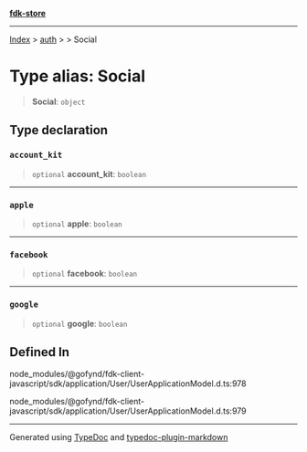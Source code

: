 [**fdk-store**](../../../README.md)
***

[Index](../../../API.md) > [auth](../../README.md) > [<internal>](../README.md) > Social

# Type alias: Social

> **Social**: `object`

## Type declaration

### `account_kit`

> `optional` **account\_kit**: `boolean`

***

### `apple`

> `optional` **apple**: `boolean`

***

### `facebook`

> `optional` **facebook**: `boolean`

***

### `google`

> `optional` **google**: `boolean`

## Defined In

node\_modules/@gofynd/fdk-client-javascript/sdk/application/User/UserApplicationModel.d.ts:978

node\_modules/@gofynd/fdk-client-javascript/sdk/application/User/UserApplicationModel.d.ts:979

***
Generated using [TypeDoc](https://typedoc.org/) and [typedoc-plugin-markdown](https://www.npmjs.com/package/typedoc-plugin-markdown)
